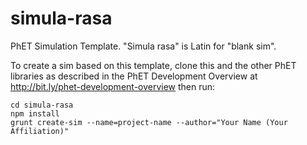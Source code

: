 simula-rasa
===========

PhET Simulation Template.  "Simula rasa" is Latin for "blank sim".

To create a sim based on this template, clone this and the other PhET libraries as described in the PhET Development Overview at http://bit.ly/phet-development-overview then run:
```
cd simula-rasa
npm install
grunt create-sim --name=project-name --author="Your Name (Your Affiliation)"
```
